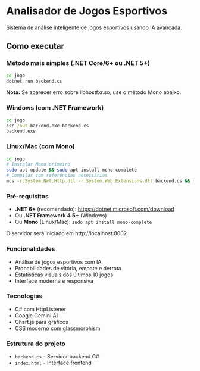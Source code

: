 # Analisador de Jogos Esportivos

Sistema de análise inteligente de jogos esportivos usando IA avançada.

## Como executar

### Método mais simples (.NET Core/6+ ou .NET 5+)
```bash
cd jogo
dotnet run backend.cs
```

**Nota:** Se aparecer erro sobre libhostfxr.so, use o método Mono abaixo.

### Windows (com .NET Framework)
```cmd
cd jogo
csc /out:backend.exe backend.cs
backend.exe
```

### Linux/Mac (com Mono)
```bash
cd jogo
# Instalar Mono primeiro
sudo apt update && sudo apt install mono-complete
# Compilar com referências necessárias
mcs -r:System.Net.Http.dll -r:System.Web.Extensions.dll backend.cs && mono backend.exe
```

### Pré-requisitos
- **.NET 6+** (recomendado): https://dotnet.microsoft.com/download
- Ou **.NET Framework 4.5+** (Windows)
- Ou **Mono** (Linux/Mac): `sudo apt install mono-complete` 

O servidor será iniciado em http://localhost:8002

### Funcionalidades
- Análise de jogos esportivos com IA
- Probabilidades de vitória, empate e derrota
- Estatísticas visuais dos últimos 10 jogos
- Interface moderna e responsiva

### Tecnologias
- C# com HttpListener
- Google Gemini AI
- Chart.js para gráficos
- CSS moderno com glassmorphism

### Estrutura do projeto
- `backend.cs` - Servidor backend C#
- `index.html` - Interface frontend